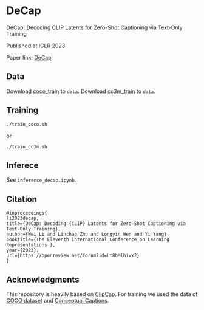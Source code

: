 # DeCap
DeCap: Decoding CLIP Latents for Zero-Shot Captioning via Text-Only Training

Published at ICLR 2023 

Paper link: [DeCap](https://openreview.net/pdf?id=Lt8bMlhiwx2)

## Data
Download [coco_train](https://drive.google.com/file/d/1k4LlhgwnvpkUlzQjtTomnDFvlkboTxOH/view?usp=share_link) to `data`.
Download [cc3m_train](https://drive.google.com/file/d/1-xfOLJasBTqTrSnsyAncKSfsjSSN5RTH/view?usp=share_link) to `data`.
## Training
```
./train_coco.sh
```
or 
```
./train_cc3m.sh
```
## Inferece
See `inference_decap.ipynb`.
## Citation
```
@inproceedings{
li2023decap,
title={DeCap: Decoding {CLIP} Latents for Zero-Shot Captioning via Text-Only Training},
author={Wei Li and Linchao Zhu and Longyin Wen and Yi Yang},
booktitle={The Eleventh International Conference on Learning Representations },
year={2023},
url={https://openreview.net/forum?id=Lt8bMlhiwx2}
}
```
## Acknowledgments
This repository is heavily based on [ClipCap](https://github.com/rmokady/CLIP_prefix_caption).
For training we used the data of [COCO dataset](https://cocodataset.org/#home) and [Conceptual Captions](https://ai.google.com/research/ConceptualCaptions/).